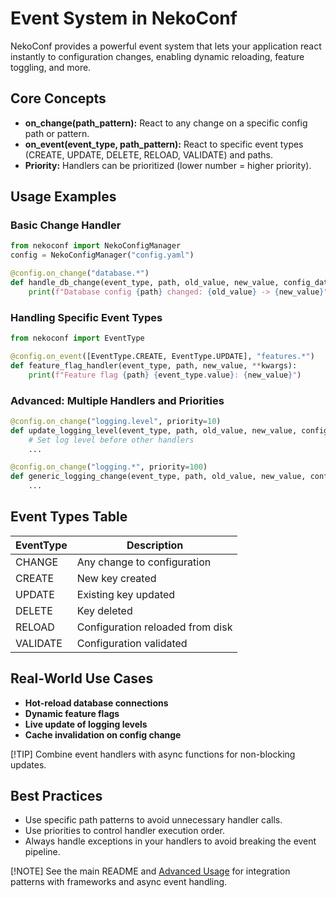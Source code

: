 # Event System in NekoConf

NekoConf provides a powerful event system that lets your application react instantly to configuration changes, enabling dynamic reloading, feature toggling, and more.

## Core Concepts

- **on_change(path_pattern):** React to any change on a specific config path or pattern.
- **on_event(event_type, path_pattern):** React to specific event types (CREATE, UPDATE, DELETE, RELOAD, VALIDATE) and paths.
- **Priority:** Handlers can be prioritized (lower number = higher priority).

## Usage Examples

### Basic Change Handler

```python
from nekoconf import NekoConfigManager
config = NekoConfigManager("config.yaml")

@config.on_change("database.*")
def handle_db_change(event_type, path, old_value, new_value, config_data, **kwargs):
    print(f"Database config {path} changed: {old_value} -> {new_value}")
```

### Handling Specific Event Types

```python
from nekoconf import EventType

@config.on_event([EventType.CREATE, EventType.UPDATE], "features.*")
def feature_flag_handler(event_type, path, new_value, **kwargs):
    print(f"Feature flag {path} {event_type.value}: {new_value}")
```

### Advanced: Multiple Handlers and Priorities

```python
@config.on_change("logging.level", priority=10)
def update_logging_level(event_type, path, old_value, new_value, config_data, **kwargs):
    # Set log level before other handlers
    ...

@config.on_change("logging.*", priority=100)
def generic_logging_change(event_type, path, old_value, new_value, config_data, **kwargs):
    ...
```

## Event Types Table

| EventType   | Description                                 |
|-------------|---------------------------------------------|
| CHANGE      | Any change to configuration                 |
| CREATE      | New key created                             |
| UPDATE      | Existing key updated                        |
| DELETE      | Key deleted                                 |
| RELOAD      | Configuration reloaded from disk            |
| VALIDATE    | Configuration validated                     |

## Real-World Use Cases

- **Hot-reload database connections**
- **Dynamic feature flags**
- **Live update of logging levels**
- **Cache invalidation on config change**

[!TIP]
Combine event handlers with async functions for non-blocking updates.

## Best Practices

- Use specific path patterns to avoid unnecessary handler calls.
- Use priorities to control handler execution order.
- Always handle exceptions in your handlers to avoid breaking the event pipeline.

[!NOTE]
See the main README and [Advanced Usage](advanced-usage.md) for integration patterns with frameworks and async event handling.

